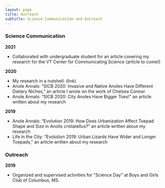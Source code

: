 ```yaml
---
layout: page
title: Outreach
subtitle: Science Communication and Outreach
---
```


### Science Communication
**2021**
- Collaborated with undergraduate student for an article covering my research for the VT Center for Communicating Science (article to come!)

**2020**
- My research in a nutshell: (link)
- Anole Annals: “SICB 2020: Invasive and Native Anoles Have Different Dietary Niches,” an article
I wrote on the work of Chelsea Connor
- Anole Annals: “SICB 2020: City Anoles Have Bigger Toes!” an article written about my research 

**2019**
- Anole Annals: “Evolution 2019: How Does Urbanization Affect Toepad Shape and Size in Anolis
cristatellus?” an article written about my research
- Life in the City: “Evolution 2019: Urban Lizards Have Wider and Longer Toepads,” an article written about my research

### Outreach

**2019**
- Organized and supervised activities for "Science Day" at Boys and Girls Club of Columbus, MS.

